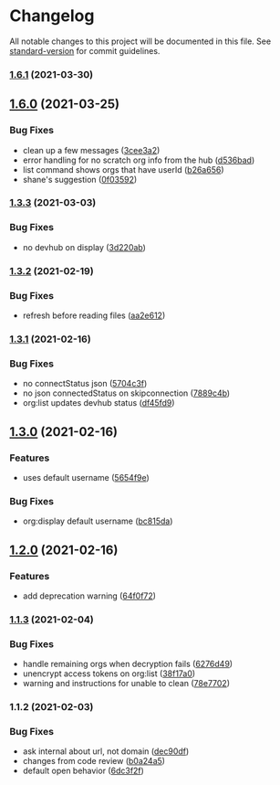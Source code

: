 # Changelog

All notable changes to this project will be documented in this file. See [standard-version](https://github.com/conventional-changelog/standard-version) for commit guidelines.

### [1.6.1](https://github.com/salesforcecli/plugin-org/compare/v1.6.0...v1.6.1) (2021-03-30)

## [1.6.0](https://github.com/salesforcecli/plugin-org/compare/v1.3.3...v1.6.0) (2021-03-25)


### Bug Fixes

* clean up a few messages ([3cee3a2](https://github.com/salesforcecli/plugin-org/commit/3cee3a2d71c95b2c37f2fb7c664c0f1a8faad39f))
* error handling for no scratch org info from the hub ([d536bad](https://github.com/salesforcecli/plugin-org/commit/d536badb53580a73603bc9125a49029f5962cbbe))
* list command shows orgs that have userId ([b26a656](https://github.com/salesforcecli/plugin-org/commit/b26a656185bd84b182be29fc401231698644b499))
* shane's suggestion ([0f03592](https://github.com/salesforcecli/plugin-org/commit/0f0359274ca218ac8d6044c9f6282fe85c480d82))

### [1.3.3](https://github.com/salesforcecli/plugin-org/compare/v1.3.2...v1.3.3) (2021-03-03)


### Bug Fixes

* no devhub on display ([3d220ab](https://github.com/salesforcecli/plugin-org/commit/3d220ab2cff97a6fc9bfc8697a26606f70a9509e))

### [1.3.2](https://github.com/salesforcecli/plugin-org/compare/v1.3.1...v1.3.2) (2021-02-19)


### Bug Fixes

* refresh before reading files ([aa2e612](https://github.com/salesforcecli/plugin-org/commit/aa2e612738718911008b8ceaac2b4507b2fb4d1d))

### [1.3.1](https://github.com/salesforcecli/plugin-org/compare/v1.3.0...v1.3.1) (2021-02-16)


### Bug Fixes

* no connectStatus json ([5704c3f](https://github.com/salesforcecli/plugin-org/commit/5704c3f973f0936709347bdfb9acadcf2fd3c90a))
* no json connectedStatus on skipconnection ([7889c4b](https://github.com/salesforcecli/plugin-org/commit/7889c4ba5110b84357f8ec1f33f81acf51f33a82))
* org:list updates devhub status ([df45fd9](https://github.com/salesforcecli/plugin-org/commit/df45fd9f3a39d106066d3ccf6450eda38313c152))

## [1.3.0](https://github.com/salesforcecli/plugin-org/compare/v1.2.0...v1.3.0) (2021-02-16)


### Features

* uses default username ([5654f9e](https://github.com/salesforcecli/plugin-org/commit/5654f9e9fd26a421054b6f200a65e56f85e69975))


### Bug Fixes

* org:display default username ([bc815da](https://github.com/salesforcecli/plugin-org/commit/bc815da15b3c0a6e910a4b1752ad39489cabc7c9))

## [1.2.0](https://github.com/salesforcecli/plugin-org/compare/v1.1.3...v1.2.0) (2021-02-16)


### Features

* add deprecation warning ([64f0f72](https://github.com/salesforcecli/plugin-org/commit/64f0f72f0d4794ae076c71a731552103dc437a49))

### [1.1.3](https://github.com/salesforcecli/plugin-org/compare/v1.1.2...v1.1.3) (2021-02-04)


### Bug Fixes

* handle remaining orgs when decryption fails ([6276d49](https://github.com/salesforcecli/plugin-org/commit/6276d49228129cd252e9f8c98fa134146b579891))
* unencrypt access tokens on org:list ([38f17a0](https://github.com/salesforcecli/plugin-org/commit/38f17a0fed306d0ff0345db1cc466c7e04206379))
* warning and instructions for unable to clean ([78e7702](https://github.com/salesforcecli/plugin-org/commit/78e7702c3cd19c6f071152e909a5f64551f21de0))

### 1.1.2 (2021-02-03)


### Bug Fixes

* ask internal about url, not domain ([dec90df](https://github.com/salesforcecli/plugin-org/commit/dec90dfda8ae7e737580a51f818b50711eea9349))
* changes from code review ([b0a24a5](https://github.com/salesforcecli/plugin-org/commit/b0a24a51197415ab09b6691912e3f8db030f01d0))
* default open behavior ([6dc3f2f](https://github.com/salesforcecli/plugin-org/commit/6dc3f2f7ea4b13a0dbcc6adc1b9a135b3e4d7f54))
